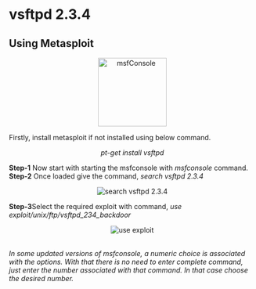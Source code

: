 # vsftpd 2.3.4

## Using Metasploit

<p align="center">
  <img alt="msfConsole" src="https://help.rapid7.com/metasploit/Content/images/icons/favicon.ico" height="140" />

Firstly, install metasploit if not installed using below command.
<p align="center"><i>
  pt-get install vsftpd
  </i></p>
<b>Step-1</b> Now start with starting the msfconsole with <i>msfconsole</i> command.
<b>Step-2</b> Once loaded give the command, <i>search vsftpd 2.3.4</i>
<p align="center"><img alt="search vsftpd 2.3.4" src="https://westoahu.hawaii.edu/cyber/wp-content/uploads/2019/04/word-image-1.png"></p>
<b>Step-3</b>Select the required exploit with command, <i>use exploit/unix/ftp/vsftpd_234_backdoor</i>
<p align="center"><img alt="use exploit" src="https://westoahu.hawaii.edu/cyber/wp-content/uploads/2019/04/word-image-2.png"></p>
</br><i>In some updated versions of msfconsole, a numeric choice is associated with the options. With that there is no need to enter complete command, just enter the number associated with that command. In that case choose the desired number.</i>
